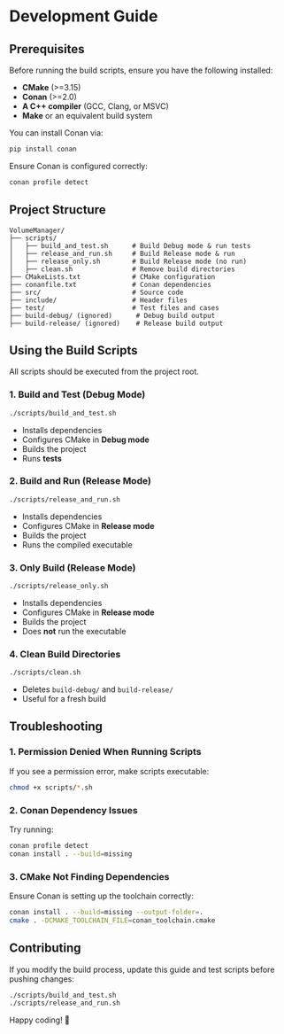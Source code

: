 # Development Guide

## Prerequisites
Before running the build scripts, ensure you have the following installed:

- **CMake** (>=3.15)
- **Conan** (>=2.0)
- **A C++ compiler** (GCC, Clang, or MSVC)
- **Make** or an equivalent build system

You can install Conan via:
```sh
pip install conan
```

Ensure Conan is configured correctly:
```sh
conan profile detect
```

## Project Structure
```
VolumeManager/
├── scripts/
│   ├── build_and_test.sh      # Build Debug mode & run tests
│   ├── release_and_run.sh     # Build Release mode & run
│   ├── release_only.sh        # Build Release mode (no run)
│   ├── clean.sh               # Remove build directories
├── CMakeLists.txt             # CMake configuration
├── conanfile.txt              # Conan dependencies
├── src/                       # Source code
├── include/                   # Header files
├── test/                      # Test files and cases
├── build-debug/ (ignored)      # Debug build output
├── build-release/ (ignored)    # Release build output
```

## Using the Build Scripts
All scripts should be executed from the project root.

### **1. Build and Test (Debug Mode)**
```sh
./scripts/build_and_test.sh
```
- Installs dependencies
- Configures CMake in **Debug mode**
- Builds the project
- Runs **tests**

### **2. Build and Run (Release Mode)**
```sh
./scripts/release_and_run.sh
```
- Installs dependencies
- Configures CMake in **Release mode**
- Builds the project
- Runs the compiled executable

### **3. Only Build (Release Mode)**
```sh
./scripts/release_only.sh
```
- Installs dependencies
- Configures CMake in **Release mode**
- Builds the project
- Does **not** run the executable

### **4. Clean Build Directories**
```sh
./scripts/clean.sh
```
- Deletes `build-debug/` and `build-release/`
- Useful for a fresh build

## Troubleshooting
### **1. Permission Denied When Running Scripts**
If you see a permission error, make scripts executable:
```sh
chmod +x scripts/*.sh
```

### **2. Conan Dependency Issues**
Try running:
```sh
conan profile detect
conan install . --build=missing
```

### **3. CMake Not Finding Dependencies**
Ensure Conan is setting up the toolchain correctly:
```sh
conan install . --build=missing --output-folder=.
cmake . -DCMAKE_TOOLCHAIN_FILE=conan_toolchain.cmake
```

## Contributing
If you modify the build process, update this guide and test scripts before pushing changes:
```sh
./scripts/build_and_test.sh
./scripts/release_and_run.sh
```

Happy coding! 🚀

